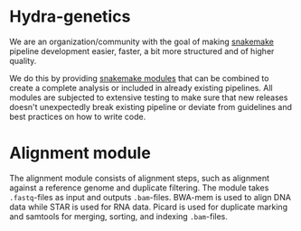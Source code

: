 # Hydra-genetics

We are an organization/community with the goal of making [snakemake](https://snakemake.readthedocs.io/en/stable/index.html) pipeline development easier, faster, a bit more structured and of higher quality.

We do this by providing [snakemake modules](https://snakemake.readthedocs.io/en/stable/snakefiles/modularization.html#modules) that can be combined to create a complete analysis or included in already existing pipelines. All modules are subjected to extensive testing to make sure that new releases doesn't unexpectedly break existing pipeline or deviate from guidelines and best practices on how to write code.

# Alignment module
The alignment module consists of alignment steps, such as alignment against a reference genome and duplicate filtering. The module takes `.fastq`-files as input and outputs `.bam`-files. BWA-mem is used to align DNA data while STAR is used for RNA data. Picard is used for duplicate marking and samtools for merging, sorting, and indexing `.bam`-files.
